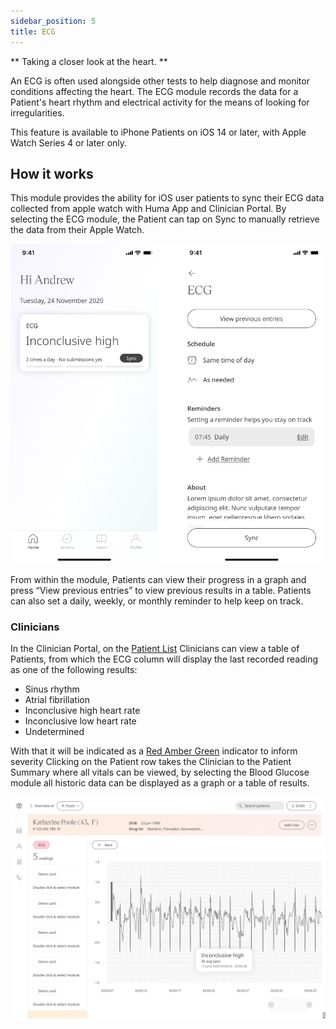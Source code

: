 ```yaml
---
sidebar_position: 5
title: ECG
---
```


** Taking a closer look at the heart. **

An ECG is often used alongside other tests to help diagnose and monitor conditions affecting the heart. The ECG module records the data for a Patient's heart rhythm and electrical activity for the means of looking for irregularities.

This feature is available to iPhone Patients on iOS 14 or later, with Apple Watch Series 4 or later only.

## How it works
This module provides the ability for iOS user patients to sync their ECG data collected from apple watch with Huma App and Clinician Portal. By selecting the ECG module, the Patient can tap on Sync to manually retrieve the data from their Apple Watch. 

![Adding ECG tracking from Apple Watch to Huma App](./assets/ecg.png)

From within the module, Patients can view their progress in a graph and press “View previous entries” to view previous results in a table. Patients can also set a daily, weekly, or monthly reminder to help keep on track.

### Clinicians

In the Clinician Portal, on the [Patient List](/data-collection/features/navigation/portal/patient-list/) Clinicians can view a table of Patients, from which the ECG column will display the last recorded reading as one of the following results:

- Sinus rhythm
- Atrial fibrillation
- Inconclusive high heart rate
- Inconclusive low heart rate
- Undetermined

With that it will be indicated as a [Red Amber Green](/data-collection/features/flags-and-rag/) indicator to inform severity
Clicking on the Patient row takes the Clinician to the Patient Summary where all vitals can be viewed, by selecting the Blood Glucose module all historic data can be displayed as a graph or a table of results.

![Patient Summary of ECG results](./assets/cp-patient-summary-ecg.png)